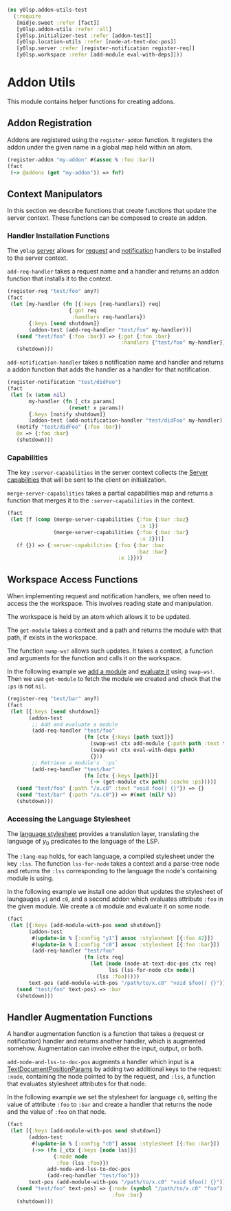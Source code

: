 ```clojure
(ns y0lsp.addon-utils-test
  (:require
   [midje.sweet :refer [fact]]
   [y0lsp.addon-utils :refer :all]
   [y0lsp.initializer-test :refer [addon-test]]
   [y0lsp.location-utils :refer [node-at-text-doc-pos]]
   [y0lsp.server :refer [register-notification register-req]]
   [y0lsp.workspace :refer [add-module eval-with-deps]]))

```
# Addon Utils

This module contains helper functions for creating addons.

## Addon Registration

Addons are registered using the `register-addon` function. It registers the
addon under the given name in a global map held within an atom.
```clojure
(register-addon "my-addon" #(assoc % :foo :bar))
(fact
 (-> @addons (get "my-addon")) => fn?)

```
## Context Manipulators

In this section we describe functions that create functions that update the
server context. These functions can be composed to create an addon.

### Handler Installation Functions

The `y0lsp` [server](server.md) allows for
[request](server.md#handling-requests) and
[notification](server.md#handling-notifications) handlers to be installed to
the server context.

`add-req-handler` takes a request name and a handler and returns an addon
function that installs it to the context.
```clojure
(register-req "test/foo" any?)
(fact
 (let [my-handler (fn [{:keys [req-handlers]} req]
                    {:got req
                     :handlers req-handlers})
       {:keys [send shutdown]}
       (addon-test (add-req-handler "test/foo" my-handler))]
   (send "test/foo" {:foo :bar}) => {:got {:foo :bar}
                                     :handlers {"test/foo" my-handler}}
   (shutdown)))

```
`add-notification-handler` takes a notification name and handler and returns
a addon function that adds the handler as a handler for that notification.
```clojure
(register-notification "test/didFoo")
(fact
 (let [x (atom nil)
       my-handler (fn [_ctx params]
                    (reset! x params))
       {:keys [notify shutdown]}
       (addon-test (add-notification-handler "test/didFoo" my-handler))]
   (notify "test/didFoo" {:foo :bar})
   @x => {:foo :bar}
   (shutdown)))

```
### Capabilities

The key `:server-capabilities` in the server context collects the [Server
capabilities](https://microsoft.github.io/language-server-protocol/specifications/lsp/3.17/specification/#serverCapabilities)
that will be sent to the client on initialization.

`merge-server-capabilities` takes a partial capabilities map and returns a
function that merges it to the `:server-capabilities` in the context.
```clojure
(fact
 (let [f (comp (merge-server-capabilities {:foo {:bar :baz}
                                           :x 1})
               (merge-server-capabilities {:foo {:baz :bar}
                                           :x 2}))]
   (f {}) => {:server-capabilities {:foo {:bar :baz
                                          :baz :bar}
                                    :x 1}}))

```
## Workspace Access Functions

When implementing request and notification handlers, we often need to access
the the workspace. This involves reading state and manipulation.

The workspace is held by an atom which allows it to be updated.

The `get-module` takes a context and a path and returns the module with that
path, if exists in the workspace.

The function `swap-ws!` allows such updates. It takes a context, a function
and arguments for the function and calls it on the workspace.

In the following example we [add a module](workspace.md#adding-a-module) and
[evaluate it](workspace.md#evaluation-and-caching) using `swap-ws!`. Then we
use `get-module` to fetch the module we created and check that the `:ps` is
not `nil`.
```clojure
(register-req "test/bar" any?)
(fact
 (let [{:keys [send shutdown]}
       (addon-test
        ;; Add and evaluate a module
        (add-req-handler "test/foo"
                         (fn [ctx {:keys [path text]}]
                           (swap-ws! ctx add-module {:path path :text text})
                           (swap-ws! ctx eval-with-deps path)
                           {}))
        ;; Retrieve a module's `:ps`
        (add-req-handler "test/bar"
                         (fn [ctx {:keys [path]}]
                           (-> (get-module ctx path) :cache :ps))))]
   (send "test/foo" {:path "/x.c0" :text "void foo() {}"}) => {}
   (send "test/bar" {:path "/x.c0"}) => #(not (nil? %))
   (shutdown)))

```
### Accessing the Language Stylesheet

The [language stylesheet](language_stylesheet.md) provides a translation
layer, translating the language of $y_0$ predicates to the language of the
LSP.

The `:lang-map` holds, for each language, a compiled stylesheet under the key
`:lss`. The function `lss-for-node` takes a context and a parse-tree node and
returns the `:lss` corresponding to the language the node's containing module
is using.

In the following example we install one addon that updates the stylesheet of
laungauges `y1` and `c0`, and a second addon which evaluates attribute `:foo`
in the given module. We create a `c0` module and evaluate it on some node.
```clojure
(fact
 (let [{:keys [add-module-with-pos send shutdown]}
       (addon-test
        #(update-in % [:config "y1"] assoc :stylesheet [{:foo 42}])
        #(update-in % [:config "c0"] assoc :stylesheet [{:foo :bar}])
        (add-req-handler "test/foo"
                         (fn [ctx req]
                           (let [node (node-at-text-doc-pos ctx req)
                                 lss (lss-for-node ctx node)]
                             (lss :foo)))))
       text-pos (add-module-with-pos "/path/to/x.c0" "void $foo() {}")]
   (send "test/foo" text-pos) => :bar
   (shutdown)))

```
## Handler Augmentation Functions

A handler augmentation function is a function that takes a (request
or notification) handler and returns another handler, which is augmented
somehow. Augmentation can involve either the input, output, or both.

`add-node-and-lss-to-doc-pos` augments a handler which input is a
[TextDocumentPositionParams](https://microsoft.github.io/language-server-protocol/specifications/lsp/3.17/specification/#textDocumentPositionParams)
by adding two additional keys to the request: `:node`, containing the node
pointed to by the request, and `:lss`, a function that evaluates stylesheet
attributes for that node.

In the following example we set the stylesheet for language `c0`, setting the
value of attribute `:foo` to `:bar` and create a handler that returns the
node and the value of `:foo` on that node.
```clojure
(fact
 (let [{:keys [add-module-with-pos send shutdown]}
       (addon-test
        #(update-in % [:config "c0"] assoc :stylesheet [{:foo :bar}])
        (->> (fn [_ctx {:keys [node lss]}]
               {:node node
                :foo (lss :foo)})
             add-node-and-lss-to-doc-pos
             (add-req-handler "test/foo")))
       text-pos (add-module-with-pos "/path/to/x.c0" "void $foo() {}")]
   (send "test/foo" text-pos) => {:node (symbol "/path/to/x.c0" "foo")
                                  :foo :bar}
   (shutdown)))
```

